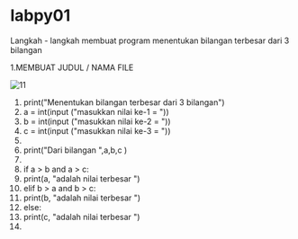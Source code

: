 # labpy01

Langkah - langkah membuat program menentukan bilangan terbesar dari 3 
bilangan


1.MEMBUAT JUDUL / NAMA FILE


![11](https://user-images.githubusercontent.com/45659505/52551312-80647d80-2e0e-11e9-9a11-11756ab6b3ea.PNG)



1. print("Menentukan bilangan terbesar dari 3 bilangan")
2. a = int(input ("masukkan nilai ke-1 = "))
3. b = int(input ("masukkan nilai ke-2 = "))
4. c = int(input ("masukkan nilai ke-3 = "))
5.   
6. print("Dari bilangan ",a,b,c )
7. 
8. if a > b and a > c:
9.	print(a, "adalah nilai terbesar ")
10. elif b > a and b > c:
11.	print(b, "adalah nilai terbesar ")
12. else:
13.	print(c, "adalah nilai terbesar ")
14.
